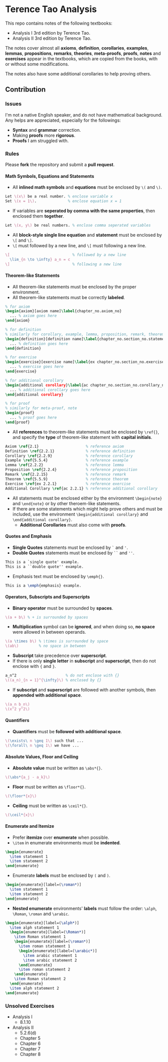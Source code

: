 # Terence Tao Analysis

This repo contains notes of the following textbooks:

- Analysis I 3rd edition by Terence Tao.
- Analysis II 3rd edition by Terence Tao.

The notes cover almost all **axioms**, **definition**, **corollaries**, **examples**, **lemmas**, **propositions**, **remarks**, **theories**, **meta-proofs**, **proofs**, **notes** and **exercises** appear in the textbooks, which are copied from the books, with or without some modifications.

The notes also have some additional corollaries to help proving others.

## Contribution

### Issues

I'm not a native English speaker, and do not have mathematical background.
Any helps are appreciated, especially for the followings:

- **Syntax** and **grammar** correction.
- Making **proofs** more **rigorous**.
- **Proofs** I am struggled with.

### Rules

Please **fork** the repository and submit a **pull request**.

#### Math Symbols, Equations and Statements

- All **inlined math symbols** and **equations** must be enclosed by `\(` and `\)`.

```latex
Let \(x\) be a real number. % enclose variable x
Set \(x = 1\).              % enclose equation x = 1
```

- If variables are **seperated by comma with the same properties**, then enclosed them **together**.

```latex
Let \(x, y\) be real numbers. % enclose comma seperated variables
```

- All **block-style single line equation** and **statement** must be enclosed by `\[` and `\]`.
- `\[` must followed by a new line, and `\[` must following a new line.

```latex
\[                            % followed by a new line
  \lim_{n \to \infty} a_n = c
\]                            % following a new line
```

#### Theorem-like Statements

- All theorem-like statements must be enclosed by the proper environment.
- All theorem-like statements must be correctly **labeled**.

```latex
% for axiom
\begin{axiom}[axiom name]\label{chapter_no.axiom_no}
  ... % axiom goes here
\end{axiom}

% for definition
% similarly for corollary, example, lemma, proposition, remark, theorem
\begin{definition}[definition name]\label{chapter_no.section_no.statement_no}
  ... % definition goes here
\end{definition}

% for exercise
\begin{exercise}[exercise name]\label{ex chapter_no.section_no.exercise_no}
  ... % exercise goes here
\end{exercise}

% for additional corollary
\begin{additional corollary}\label{ac chapter_no.section_no.corollary_no}
  ... % additional corollary goes here
\end{additional corollary}

% for proof
% similarly for meta-proof, note
\begin{proof}
  ... % proof goes here
\end{proof}
```

- All **references** to theorem-like statements must be enclosed by `\ref{}`, and specify the **type** of theorem-like statement with **capital initials**.

```latex
Axiom \ref{2.1}                     % reference axiom
Definition \ref{2.2.1}              % reference definition
Corollary \ref{2.2.9}               % reference corollary
Example \ref{5.5.4}                 % reference example
Lemma \ref{2.2.2}                   % reference lemma
Proposition \ref{2.2.4}             % reference proposition
Remark \ref{2.2.15}                 % reference remark
Theorem \ref{5.5.9}                 % reference theorem
Exercise \ref{ex 2.2.1}             % reference exercise
Additional Corollary \ref{ac 2.2.1} % reference additional corollary
```

- All statements must be enclosed either by the environment `\begin{note}` and `\end{note}` or by other theroem-like statements.
- If there are some statements which might help prove others and must be included, use the environment `\begin{additional corollary}` and `\end{additional corollary}`.
  - **Additional Corollaries** must also come with **proofs**.

#### Quotes and Emphasis

- **Single Quotes** statements must be enclosed by ``` ` ``` and `'`.
- **Double Quotes** statements must be enclosed by ``` `` ``` and `''`.

```latex
This is a `single quote' example.
This is a ``double quote'' example.
```

- Emphasis text must be enclosed by `\emph{}`.

```latex
This is a \emph{emphasis} example.
```

#### Operators, Subscripts and Superscripts

- **Binary operator** must be surrounded by **spaces**.

```latex
\(a + b\) % + is surrounded by spaces
```

- **Multiplication** symbol can be **ignored**, and when doing so, **no space** were allowed in between operands.

```latex
\(a \times b\) % \times is surrounded by space
\(ab\)         % no space in between
```

- **Subscript** take precedence over **superscript**.
- If there is only **single letter** in **subscript** and **superscript**, then do not enclose with `{` and `}`.

```latex
a_n^2                      % do not enclose with {}
\((a_n)_{n = 1}^{\infty}\) % enclosed by {}
```

- If **subscript** and **superscript** are followed with another symbols, then **appended with additional space**.

```latex
\(a_n b_n\)
\(x^2 y^2\)
```

#### Quantifiers

- **Quantifiers** must be **followed with additional space**.

```latex
\(\exists\ n \geq 1\) such that ...
\(\forall\ n \geq 1\) we have ...
```

#### Absolute Values, Floor and Ceiling

- **Absolute value** must be written as `\abs*{}`.

```latex
\(\abs*{a_j - a_k}\)
```

- **Floor** must be written as `\floor*{}`.

```latex
\(\floor*{x}\)
```

- **Ceiling** must be written as `\ceil*{}`.

```latex
\(\ceil*{x}\)
```

#### Enumerate and Itemize

- Prefer **itemize** over **enumerate** when possible.
- `\item` in enumerate environments must be **indented**.

```latex
\begin{enumerate}
  \item statement 1
  \item statement 2
\end{enumerate}
```

- Enumerate **labels** must be enclosed by `(` and `)`.

```latex
\begin{enumerate}[label=(\roman*)]
  \item statement 1
  \item statement 2
\end{enumerate}
```

- **Nested enumerate** environments' **labels** must follow the order: `\alph`, `\Roman`, `\roman` and `\arabic`.

```latex
\begin{enumerate}[label=(\alph*)]
  \item alph statement 1
  \begin{enumerate}[label=(\Roman*)]
    \item Roman statement 1
    \begin{enumerate}[label=(\roman*)]
      \item roman statement 1
      \begin{enumerate}[label=(\arabic*)]
        \item arabic statement 1
        \item arabic statement 2
      \end{enumerate}
      \item roman statement 2
    \end{enumerate}
    \item Roman statement 2
  \end{enumerate}
  \item alph statement 2
\end{enumerate}
```

### Unsolved Exercises

- Analysis I
  - 8.1.10
- Analysis II
  - 5.2.6(d)
  - Chapter 5
  - Chapter 6
  - Chapter 7
  - Chapter 8

